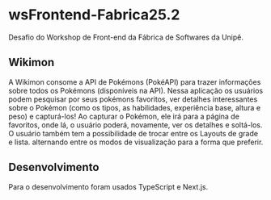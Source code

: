# wsFrontend-Fabrica25.2
Desafio do Workshop de Front-end da Fábrica de Softwares da Unipê.

## Wikimon
A Wikimon consome a API de Pokémons (PokéAPI) para trazer informações sobre todos os Pokémons (disponíveis na API). Nessa aplicação os usuários podem pesquisar por seus pokémons favoritos, ver detalhes interessantes sobre o Pokémon (como os tipos, as habilidades, experiência base, altura e peso) e capturá-los! Ao capturar o Pokémon, ele irá para a página de favoritos, onde lá, o usuário poderá, novamente, ver os detalhes e soltá-los. O usuário também tem a possibilidade de trocar entre os Layouts de grade e lista. alternando entre os modos de visualização para a forma que preferir.

## Desenvolvimento
Para o desenvolvimento foram usados TypeScript e Next.js.
